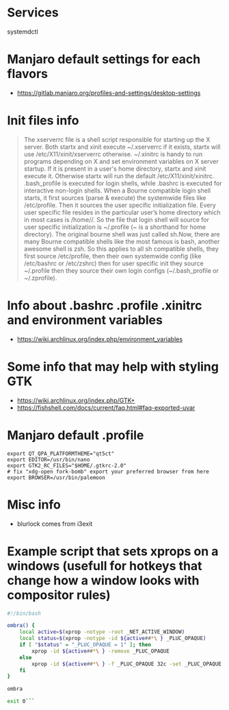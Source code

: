 # Services

systemdctl

# Manjaro default settings for each flavors

- https://gitlab.manjaro.org/profiles-and-settings/desktop-settings

# Init files info

> The xserverrc file is a shell script responsible for starting up the X server. Both startx and xinit execute ~/.xserverrc if it exists, startx will use /etc/X11/xinit/xserverrc otherwise.
> ~/.xinitrc is handy to run programs depending on X and set environment variables on X server startup. If it is present in a user's home directory, startx and xinit execute it. Otherwise startx will run the default /etc/X11/xinit/xinitrc.
> .bash_profile is executed for login shells, while .bashrc is executed for interactive non-login shells.
> When a Bourne compatible login shell starts, it first sources (parse & execute) the systemwide files like /etc/profile. Then it sources the user specific initialization file. Every user specific file resides in the particular user’s home directory which in most cases is /home/<user>/. So the file that login shell will source for user specific initialization is ~/.profile (~ is a shorthand for home directory).
> The original bourne shell was just called sh.Now, there are many Bourne compatible shells like the most famous is bash, another awesome shell is zsh. So this applies to all sh compatible shells, they first source /etc/profile, then their own systemwide config (like /etc/bashrc or /etc/zshrc) then for user specific init they source ~/.profile then they source their own login configs (~/.bash_profile or ~/.zprofile).

# Info about .bashrc .profile .xinitrc and environment variables

- https://wiki.archlinux.org/index.php/environment_variables

# Some info that may help with styling GTK

- https://wiki.archlinux.org/index.php/GTK+
- https://fishshell.com/docs/current/faq.html#faq-exported-uvar

# Manjaro default .profile

```
export QT_QPA_PLATFORMTHEME="qt5ct"
export EDITOR=/usr/bin/nano
export GTK2_RC_FILES="$HOME/.gtkrc-2.0"
# fix "xdg-open fork-bomb" export your preferred browser from here
export BROWSER=/usr/bin/palemoon
```

# Misc info

- blurlock comes from i3exit

# Example script that sets xprops on a windows (usefull for hotkeys that change how a window looks with compositor rules)

````bash
#!/bin/bash

ombra() {
    local active=$(xprop -notype -root _NET_ACTIVE_WINDOW)
    local status=$(xprop -notype -id ${active##*\ } _PLUC_OPAQUE)
    if [ "$status" = "_PLUC_OPAQUE = 1" ]; then
        xprop -id ${active##*\ } -remove _PLUC_OPAQUE
    else
        xprop -id ${active##*\ } -f _PLUC_OPAQUE 32c -set _PLUC_OPAQUE 1
    fi
}

ombra

exit 0```
````
